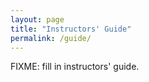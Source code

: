 ```yaml
---
layout: page
title: "Instructors' Guide"
permalink: /guide/
---
```

FIXME: fill in instructors' guide.
